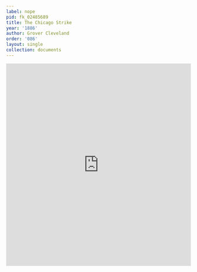 ```yaml
---
label: nope
pid: fk_02485689
title: The Chicago Strike
year: '1886'
author: Grover Cleveland
order: '086'
layout: single
collection: documents
---
```

<iframe src="https://northwestern.app.box.com/embed/s/74qmuib8r6bhhwzqjuovx4cnd5hs751a?sortColumn=date&view=list" width="100%" height="550" frameborder="0" allowfullscreen webkitallowfullscreen msallowfullscreen></iframe>
